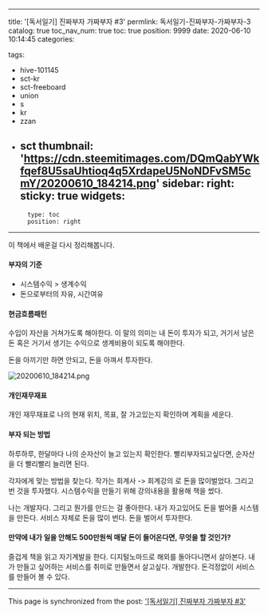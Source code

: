 
---
title: '[독서일기] 진짜부자 가짜부자 #3'
permlink: 독서일기-진짜부자-가짜부자-3
catalog: true
toc_nav_num: true
toc: true
position: 9999
date: 2020-06-10 10:14:45
categories:

tags:
- hive-101145
- sct-kr
- sct-freeboard
- union
- s
- kr
- zzan
- sct
thumbnail: 'https://cdn.steemitimages.com/DQmQabYWkfqef8U5saUhtioq4q5XrdapeU5NoNDFvSM5cmY/20200610_184214.png'
sidebar:
    right:
        sticky: true
widgets:
    -
        type: toc
        position: right
---


이 책에서 배운걸 다시 정리해봅니다.

#### 부자의 기준
* 시스템수익 > 생계수익
* 돈으로부터의 자유, 시간여유

#### 현금흐름패턴
수입이 자산을 거쳐가도록 해야한다. 이 말의 의미는 내 돈이 투자가 되고, 거기서 남은돈 혹은 거기서 생기는 수익으로 생계비용이 되도록 해야한다.

돈을 아끼기만 하면 안되고, 돈을 아껴서 투자한다.

![20200610_184214.png](https://cdn.steemitimages.com/DQmQabYWkfqef8U5saUhtioq4q5XrdapeU5NoNDFvSM5cmY/20200610_184214.png)

#### 개인재무재표

개인 재무재표로 나의 현재 위치, 목표, 잘 가고있는지 확인하며 계획을 세운다.


#### 부자 되는 방법

하루하루, 한달마다 나의 순자산이 늘고 있는지 확인한다. 
빨리부자되고싶다면, 순자산을 더 빨리빨리 늘리면 된다.

각자에게 맞는 방법을 찾는다.
작가는 회계사 -> 회계강의 로 돈을 많이벌었다. 그리고 번 것을 투자했다. 시스템수익을 만들기 위해 강의내용을 활용해 책을 썼다.

나는 개발자다. 그리고 뭔가를 만드는 걸 좋아한다. 
내가 자고있어도 돈을 벌어줄 시스템을 만든다. 서비스 자체로 돈을 많이 번다. 돈을 벌어서 투자한다. 

#### 만약에 내가 일을 안해도 500만원씩 매달 돈이 들어온다면, 무엇을 할 것인가?

즐겁게 책을 읽고 자기계발을 한다. 디지털노마드로 해외를 돌아다니면서 살아본다. 내가 만들고 싶어하는 서비스를 취미로 만들면서 살고싶다. 개발한다. 돈걱정없이 서비스를 만들어 볼 수 있다.

- - -

This page is synchronized from the post: ['[독서일기] 진짜부자 가짜부자 #3'](https://steempeak.com/@jacobyu/6tyffz-3)
